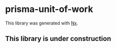 # prisma-unit-of-work

This library was generated with [Nx](https://nx.dev).

## This library is under construction
